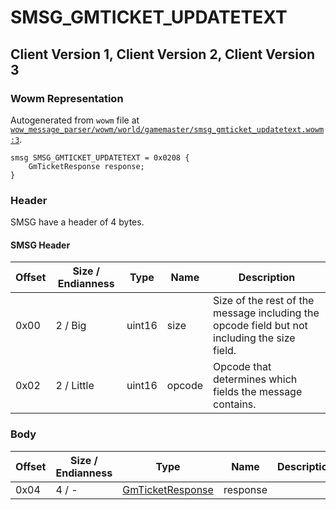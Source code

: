 # SMSG_GMTICKET_UPDATETEXT

## Client Version 1, Client Version 2, Client Version 3

### Wowm Representation

Autogenerated from `wowm` file at [`wow_message_parser/wowm/world/gamemaster/smsg_gmticket_updatetext.wowm:3`](https://github.com/gtker/wow_messages/tree/main/wow_message_parser/wowm/world/gamemaster/smsg_gmticket_updatetext.wowm#L3).
```rust,ignore
smsg SMSG_GMTICKET_UPDATETEXT = 0x0208 {
    GmTicketResponse response;
}
```
### Header

SMSG have a header of 4 bytes.

#### SMSG Header

| Offset | Size / Endianness | Type   | Name   | Description |
| ------ | ----------------- | ------ | ------ | ----------- |
| 0x00   | 2 / Big           | uint16 | size   | Size of the rest of the message including the opcode field but not including the size field.|
| 0x02   | 2 / Little        | uint16 | opcode | Opcode that determines which fields the message contains.|

### Body

| Offset | Size / Endianness | Type | Name | Description | Comment |
| ------ | ----------------- | ---- | ---- | ----------- | ------- |
| 0x04 | 4 / - | [GmTicketResponse](gmticketresponse.md) | response |  |  |

